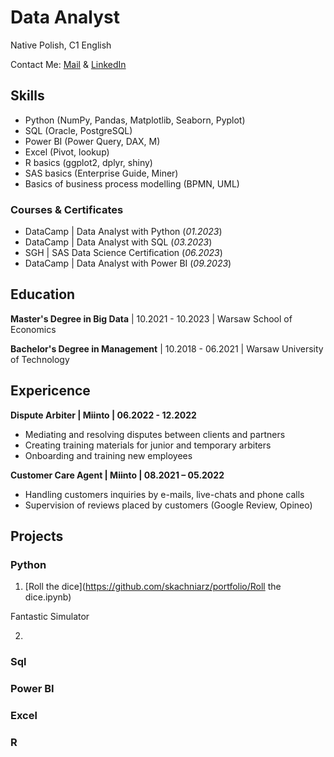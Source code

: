 # Data Analyst
Native Polish, C1 English

Contact Me: [Mail](s.kachniarz99@gmail.com) & [LinkedIn](www.linkedin.com/in/sebastian-kachniarz)

## Skills
- Python (NumPy, Pandas, Matplotlib, Seaborn, Pyplot)
- SQL (Oracle, PostgreSQL)
- Power BI (Power Query, DAX, M)
- Excel (Pivot, lookup)
- R basics (ggplot2, dplyr, shiny)
- SAS basics (Enterprise Guide, Miner)
- Basics of business process modelling (BPMN, UML)

### Courses & Certificates
- DataCamp | Data Analyst with Python (_01.2023_)
- DataCamp | Data Analyst with SQL (_03.2023_)
- SGH | SAS Data Science Certification (_06.2023_)
- DataCamp | Data Analyst with Power BI (_09.2023_)

## Education
__Master's Degree in Big Data__ | 10.2021 - 10.2023 | Warsaw School of Economics

__Bachelor's Degree in Management__ | 10.2018 - 06.2021 | Warsaw University of Technology 

## Expericence
**Dispute Arbiter | Miinto | 06.2022 - 12.2022**
- Mediating and resolving disputes between clients and partners
- Creating training materials for junior and temporary arbiters
- Onboarding and training new employees

**Customer Care Agent | Miinto | 08.2021 – 05.2022**
- Handling customers inquiries by e-mails, live-chats and phone calls
- Supervision of reviews placed by customers (Google Review, Opineo)

## Projects
### Python
1. [Roll the dice](https://github.com/skachniarz/portfolio/Roll the dice.ipynb)

Fantastic Simulator

2. 
### Sql
### Power BI
### Excel
### R
